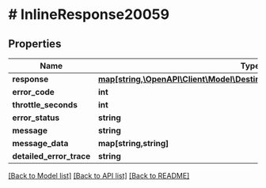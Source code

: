 # # InlineResponse20059

## Properties

Name | Type | Description | Notes
------------ | ------------- | ------------- | -------------
**response** | [**map[string,\OpenAPI\Client\Model\DestinyMilestonesDestinyPublicMilestone]**](DestinyMilestonesDestinyPublicMilestone.md) |  | [optional]
**error_code** | **int** |  | [optional]
**throttle_seconds** | **int** |  | [optional]
**error_status** | **string** |  | [optional]
**message** | **string** |  | [optional]
**message_data** | **map[string,string]** |  | [optional]
**detailed_error_trace** | **string** |  | [optional]

[[Back to Model list]](../../README.md#models) [[Back to API list]](../../README.md#endpoints) [[Back to README]](../../README.md)
